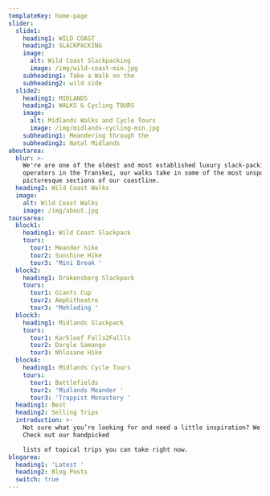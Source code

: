 ```yaml
---
templateKey: home-page
slider:
  slide1:
    heading1: WILD COAST
    heading2: SLACKPACKING
    image:
      alt: Wild Coast Slackpacking
      image: /img/wild-coast-min.jpg
    subheading1: Take a Walk on the
    subheading2: wild side
  slide2:
    heading1: MIDLANDS
    heading2: WALKS & Cycling TOURS
    image:
      alt: Midlands Walks and Cycle Tours
      image: /img/midlands-cycling-min.jpg
    subheading1: Meandering through the
    subheading2: Natal Midlands
aboutarea:
  blur: >-
    We're are one of the oldest and most established luxury slack-packing
    operators in the Transkei, our walks take in some of the most unspoilt and
    picturesque sections of our coastline.
  heading2: Wild Coast Walks
  image:
    alt: Wild Coast Walks
    image: /img/about.jpg
toursarea:
  block1:
    heading1: Wild Coast Slackpack
    tours:
      tour1: Meander hike
      tour2: Sunshine Hike
      tour3: 'Mini Break '
  block2:
    heading1: Drakensberg Slackpack
    tours:
      tour1: Giants Cup
      tour2: Amphitheatre
      tour3: 'Mehloding '
  block3:
    heading1: Midlands Slackpack
    tours:
      tour1: Karkloof Falls2Fallls
      tour2: Dargle Samango
      tour3: Nhlosane Hike
  block4:
    heading1: Midlands Cycle Tours
    tours:
      tour1: Battlefields
      tour2: 'Midlands Meander '
      tour3: 'Trappist Monastery '
  heading1: Best
  heading2: Selling Trips
  introduction: >-
    Not sure what you’re looking for and need a little inspiration? We can help.
    Check out our handpicked

    lists of topical trips you can take right now.
blogarea:
  heading1: 'Latest '
  heading2: Blog Posts
  switch: true
---
```


